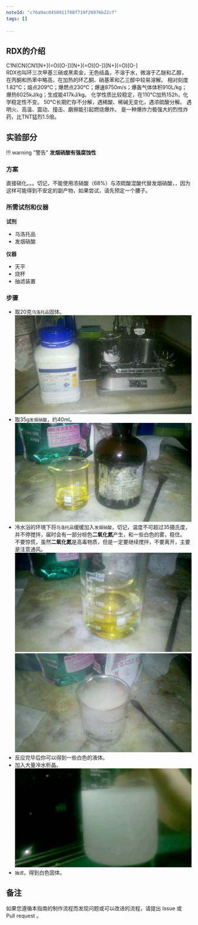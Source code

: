 ```yaml
---
noteId: "c76a9ac0450911f08f719f29976b22cf"
tags: []

---
```


## RDX的介绍

<div class="smiles">C1N(CN(CN1[N+](=O)[O-])[N+](=O)[O-])[N+](=O)[O-]</div>
RDX也叫环三次甲基三硝或黑索金，无色结晶，不溶于水，微溶于乙醚和乙醇，在丙酮和热苯中略高，在加热的环乙酮、硝基苯和乙三醇中较易溶解。  
相对刻度1.82℃；熔点209℃；爆燃点230℃；爆速8750m/s；爆轰气体体积910L/kg；爆热6025kJ/kg；生成能417kJ/kg。  
化学性质比较稳定，在110℃加热152h，化学稳定性不变。  
50℃长期贮存不分解，遇稀酸、稀碱无变化，遇浓硫酸分解。  
遇明火、高温、震动、撞击、磨擦能引起燃烧爆炸。  
是一种爆炸力极强大的烈性炸药，比TNT猛烈1.5倍。

## 实验部分

!!! warning "警告" 
    **发烟硝酸有强腐蚀性**

### 方案

直接硝化。。。切记，不能使用浓硝酸（68%）与浓硫酸混酸代替发烟硝酸，，因为这样可能得到不安定的副产物，如果尝试，请先预定一个腰子。  

### 所需试剂和仪器

**试剂** 

* 乌洛托品
* 发烟硝酸

**仪器**

* 天平
* 烧杯
* 抽滤装置

### 步骤

* 取20克`乌洛托品`固体。  
![1](1.png)  
* 取35g`发烟硝酸`，约40ml。  
![2](2.png)  
* 冷水浴的环境下将`乌洛托品`缓缓加入`发烟硝酸`，切记，温度不可超过35摄氏度，并不停搅拌，届时会有一部分棕色**二氧化氮**产生，和一些白色的雾，稳住。  
不要惊慌，虽然**二氧化氮**是高毒物质，但是一定要继续搅拌，不要离开，主要是注意通风。  
![3](3.png)
![4](4.png)   
* 反应完毕后你可以得到一些白色的液体。  
* 加入大量冷水析晶。  
![5](5.png)  
* `抽滤`，得到白色固体。

## 备注

如果您遵循本指南的制作流程而发现问题或可以改进的流程，请提出 Issue 或 Pull request 。